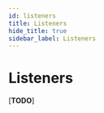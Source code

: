 ```yaml
---
id: listeners
title: Listeners
hide_title: true
sidebar_label: Listeners
---
```


# Listeners

[**TODO**]
